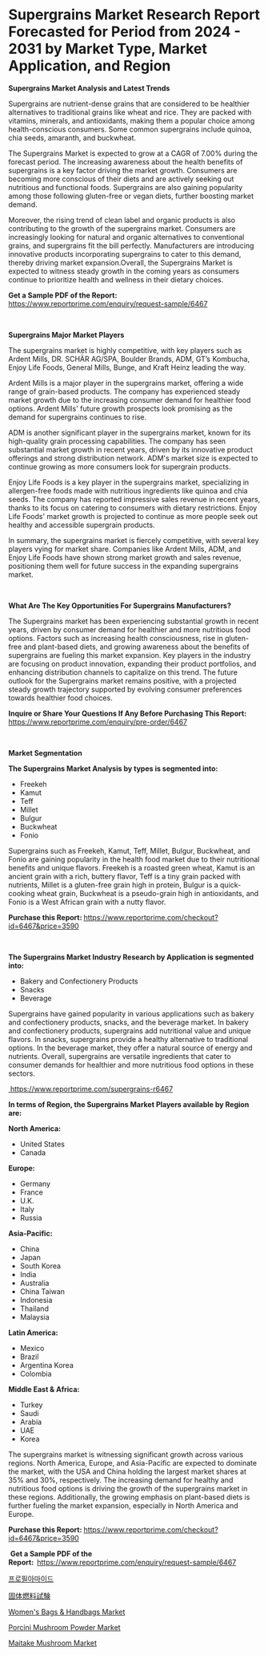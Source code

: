 <p><h1>Supergrains Market Research Report Forecasted for Period from 2024 -  2031 by Market Type, Market Application, and Region</h1></p><p><strong>Supergrains Market Analysis and Latest Trends</strong></p>
<p><p>Supergrains are nutrient-dense grains that are considered to be healthier alternatives to traditional grains like wheat and rice. They are packed with vitamins, minerals, and antioxidants, making them a popular choice among health-conscious consumers. Some common supergrains include quinoa, chia seeds, amaranth, and buckwheat.</p><p>The Supergrains Market is expected to grow at a CAGR of 7.00% during the forecast period. The increasing awareness about the health benefits of supergrains is a key factor driving the market growth. Consumers are becoming more conscious of their diets and are actively seeking out nutritious and functional foods. Supergrains are also gaining popularity among those following gluten-free or vegan diets, further boosting market demand.</p><p>Moreover, the rising trend of clean label and organic products is also contributing to the growth of the supergrains market. Consumers are increasingly looking for natural and organic alternatives to conventional grains, and supergrains fit the bill perfectly. Manufacturers are introducing innovative products incorporating supergrains to cater to this demand, thereby driving market expansion.Overall, the Supergrains Market is expected to witness steady growth in the coming years as consumers continue to prioritize health and wellness in their dietary choices.</p></p>
<p><strong>Get a Sample PDF of the Report:&nbsp;</strong> <a href="https://www.reportprime.com/enquiry/request-sample/6467">https://www.reportprime.com/enquiry/request-sample/6467</a></p>
<p>&nbsp;</p>
<p><strong>Supergrains Major Market Players</strong></p>
<p><p>The supergrains market is highly competitive, with key players such as Ardent Mills, DR. SCHÄR AG/SPA, Boulder Brands, ADM, GT’s Kombucha, Enjoy Life Foods, General Mills, Bunge, and Kraft Heinz leading the way. </p><p>Ardent Mills is a major player in the supergrains market, offering a wide range of grain-based products. The company has experienced steady market growth due to the increasing consumer demand for healthier food options. Ardent Mills' future growth prospects look promising as the demand for supergrains continues to rise.</p><p>ADM is another significant player in the supergrains market, known for its high-quality grain processing capabilities. The company has seen substantial market growth in recent years, driven by its innovative product offerings and strong distribution network. ADM's market size is expected to continue growing as more consumers look for supergrain products.</p><p>Enjoy Life Foods is a key player in the supergrains market, specializing in allergen-free foods made with nutritious ingredients like quinoa and chia seeds. The company has reported impressive sales revenue in recent years, thanks to its focus on catering to consumers with dietary restrictions. Enjoy Life Foods' market growth is projected to continue as more people seek out healthy and accessible supergrain products.</p><p>In summary, the supergrains market is fiercely competitive, with several key players vying for market share. Companies like Ardent Mills, ADM, and Enjoy Life Foods have shown strong market growth and sales revenue, positioning them well for future success in the expanding supergrains market.</p></p>
<p>&nbsp;</p>
<p><strong>What Are The Key Opportunities For Supergrains Manufacturers?</strong></p>
<p><p>The Supergrains market has been experiencing substantial growth in recent years, driven by consumer demand for healthier and more nutritious food options. Factors such as increasing health consciousness, rise in gluten-free and plant-based diets, and growing awareness about the benefits of supergrains are fueling this market expansion. Key players in the industry are focusing on product innovation, expanding their product portfolios, and enhancing distribution channels to capitalize on this trend. The future outlook for the Supergrains market remains positive, with a projected steady growth trajectory supported by evolving consumer preferences towards healthier food choices.</p></p>
<p><strong>Inquire or Share Your Questions If Any Before Purchasing This Report:</strong> <a href="https://www.reportprime.com/enquiry/pre-order/6467">https://www.reportprime.com/enquiry/pre-order/6467</a></p>
<p>&nbsp;</p>
<p><strong>Market Segmentation</strong></p>
<p><strong>The Supergrains Market Analysis by types is segmented into:</strong></p>
<p><ul><li>Freekeh</li><li>Kamut</li><li>Teff</li><li>Millet</li><li>Bulgur</li><li>Buckwheat</li><li>Fonio</li></ul></p>
<p><p>Supergrains such as Freekeh, Kamut, Teff, Millet, Bulgur, Buckwheat, and Fonio are gaining popularity in the health food market due to their nutritional benefits and unique flavors. Freekeh is a roasted green wheat, Kamut is an ancient grain with a rich, buttery flavor, Teff is a tiny grain packed with nutrients, Millet is a gluten-free grain high in protein, Bulgur is a quick-cooking wheat grain, Buckwheat is a pseudo-grain high in antioxidants, and Fonio is a West African grain with a nutty flavor.</p></p>
<p><strong>Purchase this Report:&nbsp;</strong><a href="https://www.reportprime.com/checkout?id=6467&price=3590">https://www.reportprime.com/checkout?id=6467&price=3590</a></p>
<p>&nbsp;</p>
<p><strong>The Supergrains Market Industry Research by Application is segmented into:</strong></p>
<p><ul><li>Bakery and Confectionery Products</li><li>Snacks</li><li>Beverage</li></ul></p>
<p><p>Supergrains have gained popularity in various applications such as bakery and confectionery products, snacks, and the beverage market. In bakery and confectionery products, supergrains add nutritional value and unique flavors. In snacks, supergrains provide a healthy alternative to traditional options. In the beverage market, they offer a natural source of energy and nutrients. Overall, supergrains are versatile ingredients that cater to consumer demands for healthier and more nutritious food options in these sectors.</p></p>
<p><a href="https://www.reportprime.com/supergrains-r6467">&nbsp;https://www.reportprime.com/supergrains-r6467</a></p>
<p><strong>In terms of Region, the Supergrains Market Players available by Region are:</strong></p>
<p>
    <p> <strong> North America: </strong>
        <ul>
            <li>United States</li>
            <li>Canada</li>
        </ul>
        </p> 
    <p> <strong> Europe: </strong>
        <ul>
            <li>Germany</li>
            <li>France</li>
            <li>U.K.</li>
            <li>Italy</li>
            <li>Russia</li>
        </ul>
        </p> 
    <p> <strong> Asia-Pacific: </strong>
        <ul>
            <li>China</li>
            <li>Japan</li>
            <li>South Korea</li>
            <li>India</li>
            <li>Australia</li>
            <li>China Taiwan</li>
            <li>Indonesia</li>
            <li>Thailand</li>
            <li>Malaysia</li>
        </ul>
        </p> 
    <p> <strong> Latin America: </strong>
        <ul>
            <li>Mexico</li>
            <li>Brazil</li>
            <li>Argentina Korea</li>
            <li>Colombia</li>
        </ul>
        </p> 
    <p> <strong> Middle East & Africa: </strong>
        <ul>
            <li>Turkey</li>
            <li>Saudi</li>
            <li>Arabia</li>
            <li>UAE</li>
            <li>Korea</li>
        </ul>
    </p>
    </p>
<p><p>The supergrains market is witnessing significant growth across various regions. North America, Europe, and Asia-Pacific are expected to dominate the market, with the USA and China holding the largest market shares at 35% and 30%, respectively. The increasing demand for healthy and nutritious food options is driving the growth of the supergrains market in these regions. Additionally, the growing emphasis on plant-based diets is further fueling the market expansion, especially in North America and Europe.</p></p>
<p><strong>Purchase this Report: </strong><a href="https://www.reportprime.com/checkout?id=6467&price=3590">https://www.reportprime.com/checkout?id=6467&price=3590</a></p>
<p>&nbsp;<strong>Get a Sample PDF of the Report:&nbsp;&nbsp;</strong><a href="https://www.reportprime.com/enquiry/request-sample/6467">https://www.reportprime.com/enquiry/request-sample/6467</a></p>
<p><strong></strong></p>
<p><p><a href="https://github.com/fredrickeglers/Market-Research-Report-List-2/blob/main/940913071594.md">프로필아마이드</a></p><p><a href="https://github.com/JacksonWiza1924/Market-Research-Report-List-1/blob/main/986927675171.md">固体燃料試験</a></p><p><a href="https://issuu.com/reportprime-2/docs/womens-bags-handbags-market-size-20_bc05710b43b664">Women's Bags & Handbags Market</a></p><p><a href="https://github.com/AlysaLedner2023/Market-Research-Report-List-1/blob/main/porcini-mushroom-powder-market.md">Porcini Mushroom Powder Market</a></p><p><a href="https://github.com/Sherrillcrooksxa8i18ucf2m/Market-Research-Report-List-2/blob/main/maitake-mushroom-market.md">Maitake Mushroom Market</a></p></p>